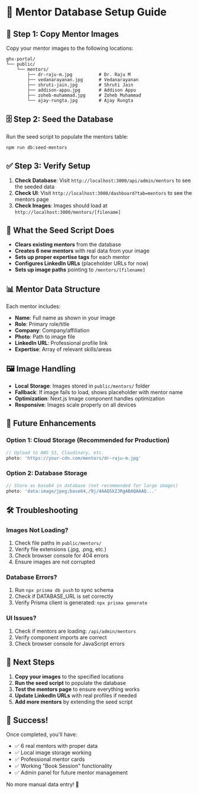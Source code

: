 # 🎯 Mentor Database Setup Guide

## 📸 Step 1: Copy Mentor Images

Copy your mentor images to the following locations:

```
ghx-portal/
└── public/
    └── mentors/
        ├── dr-raju-m.jpg          # Dr. Raju M
        ├── vedanarayanan.jpg      # Vedanarayanan  
        ├── shruti-jain.jpg        # Shruti Jain
        ├── addison-appu.jpg       # Addison Appu
        ├── zoheb-muhammad.jpg     # Zoheb Muhammad
        └── ajay-rungta.jpg        # Ajay Rungta
```

## 🗄️ Step 2: Seed the Database

Run the seed script to populate the mentors table:

```bash
npm run db:seed-mentors
```

## ✅ Step 3: Verify Setup

1. **Check Database**: Visit `http://localhost:3000/api/admin/mentors` to see the seeded data
2. **Check UI**: Visit `http://localhost:3000/dashboard?tab=mentors` to see the mentors page
3. **Check Images**: Images should load at `http://localhost:3000/mentors/[filename]`

## 🔧 What the Seed Script Does

- **Clears existing mentors** from the database
- **Creates 6 new mentors** with real data from your image
- **Sets up proper expertise tags** for each mentor
- **Configures LinkedIn URLs** (placeholder URLs for now)
- **Sets up image paths** pointing to `/mentors/[filename]`

## 📊 Mentor Data Structure

Each mentor includes:
- **Name**: Full name as shown in your image
- **Role**: Primary role/title
- **Company**: Company/affiliation
- **Photo**: Path to image file
- **LinkedIn URL**: Professional profile link
- **Expertise**: Array of relevant skills/areas

## 🖼️ Image Handling

- **Local Storage**: Images stored in `public/mentors/` folder
- **Fallback**: If image fails to load, shows placeholder with mentor name
- **Optimization**: Next.js Image component handles optimization
- **Responsive**: Images scale properly on all devices

## 🚀 Future Enhancements

### Option 1: Cloud Storage (Recommended for Production)
```typescript
// Upload to AWS S3, Cloudinary, etc.
photo: 'https://your-cdn.com/mentors/dr-raju-m.jpg'
```

### Option 2: Database Storage
```typescript
// Store as base64 in database (not recommended for large images)
photo: 'data:image/jpeg;base64,/9j/4AAQSkZJRgABAQAAAQ...'
```

## 🛠️ Troubleshooting

### Images Not Loading?
1. Check file paths in `public/mentors/`
2. Verify file extensions (.jpg, .png, etc.)
3. Check browser console for 404 errors
4. Ensure images are not corrupted

### Database Errors?
1. Run `npx prisma db push` to sync schema
2. Check if DATABASE_URL is set correctly
3. Verify Prisma client is generated: `npx prisma generate`

### UI Issues?
1. Check if mentors are loading: `/api/admin/mentors`
2. Verify component imports are correct
3. Check browser console for JavaScript errors

## 📝 Next Steps

1. **Copy your images** to the specified locations
2. **Run the seed script** to populate the database
3. **Test the mentors page** to ensure everything works
4. **Update LinkedIn URLs** with real profiles if needed
5. **Add more mentors** by extending the seed script

## 🎉 Success!

Once completed, you'll have:
- ✅ 6 real mentors with proper data
- ✅ Local image storage working
- ✅ Professional mentor cards
- ✅ Working "Book Session" functionality
- ✅ Admin panel for future mentor management

No more manual data entry! 🚀
